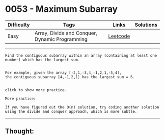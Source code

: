 # 0053 - Maximum Subarray

Difficulty  | Tags | Links | Solutions
----------- | ---- | ----- | -----
Easy | Array, Divide and Conquer, Dynamic Programming | [Leetcode](https://leetcode.com/problems/maximum-subarray/description/) |


-----------

```
Find the contiguous subarray within an array (containing at least one number) which has the largest sum.


For example, given the array [-2,1,-3,4,-1,2,1,-5,4],
the contiguous subarray [4,-1,2,1] has the largest sum = 6.


click to show more practice.

More practice:

If you have figured out the O(n) solution, try coding another solution using the divide and conquer approach, which is more subtle.
```

-----------

## Thought:
